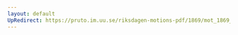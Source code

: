 ```yaml
---
layout: default
UpRedirect: https://pruto.im.uu.se/riksdagen-motions-pdf/1869/mot_1869__ak__29/mot_1869__ak__29-002.pdf
---
```

